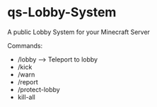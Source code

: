 # qs-Lobby-System
A public Lobby System for your Minecraft Server


Commands:
- /lobby --> Teleport to lobby
- /kick
- /warn
- /report
- /protect-lobby
- kill-all
